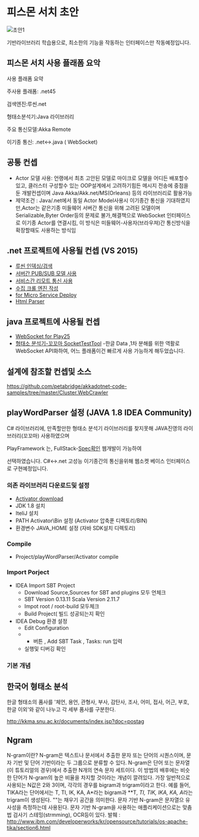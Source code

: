 # 피스몬 서치 초안

![초안1](http://psmon.x-y.net/doc/img/basiccomponent.PNG)

기반라이브러리 학습용으로, 최소한의 기능을 작동하는 인터페이스만 작동예정입니다.


## 피스몬 서치 사용 플래폼 요악

사용 플래폼 요약

주사용 플래폼: .net45

검색엔진:루씬.net

형태소분석기:Java 라이브러리

주요 통신모델:Akka Remote

이기종 통신: .net<->.java ( WebSocket)

## 공통 컨셉
* Actor 모델 사용: 언랭에서 최초 고안된 모델로 마이크로 모델을 어디든 배포할수 있고, 클러스터 구성할수 있는 OOP설계에서 고려하기힘든  메시지 전송에 중점을 둔 개발컨셉이며 Java Akka/Akk.net/MS(Orleans) 등의 라이브러리로 활용가능
* 제약조건 : Java/.net에서 동일 Actor Model사용시 이기종간 통신을 기대하였지만,Actor는 같은기종 미들웨어 서버간 통신을 위해 고려된 모델이며 Serializable,Byter Order등의 문제로 불가,해결책으로 WebSocket 인터페이스로 이기종 Actor를 연결시킴, 이 방식은 미들웨어-사용자(브라우져)간 통신방식을 확장할때도 사용하는 방식임


## .net 프로젝트에 사용될 컨셉 (VS 2015)

* [루씬 인덱싱/검색](https://github.com/psmon/psmonSearch/blob/master/psmonSearch/TestLib.cs)
* [서버간 PUB/SUB 모델 사용](https://github.com/psmon/TopicEventBus)
* [서비스간 리모트 통신 사용](https://github.com/psmon/AkkaNetTest)
* [수집 크롤 엔진 작성]( https://github.com/psmon/psmonSearch/tree/master/common/Commands )
* [for Micro Service Deploy](https://topshelf.readthedocs.io/en/latest/index.html)
* [Html Parser](https://htmlagilitypack.codeplex.com/)

## java 프로젝트에 사용될 컨셉

* [WebSocket for Play25](https://github.com/psmon/psmonSearch/commit/8a885c1de1820192cb56c32cc34b41e18f03eefc#diff-911a0f2c3e264e6dd7b2e110349983d5)
* [형태소 분석기-꼬꼬마 SocketTestTool](http://socktest.webnori.com/wstest)
  -한글 Data ,1차 분해를 위한 역활로 WebSocket API화하여, 어느 플래폼이건 빠르게 사용 가능하게 해두었습니다. 

## 설계에 참조할 컨셉및 소스

https://github.com/petabridge/akkadotnet-code-samples/tree/master/Cluster.WebCrawler



## playWordParser 설정 (JAVA 1.8 IDEA Community)

C# 라이브러리에, 만족할만한 형태소 분석기 라이브러리를 찾지못해 JAVA진영의 라이브러리(꼬꼬마) 사용하였으며

PlayFramework 는, FullStack-[Spec확인](https://www.playframework.com/documentation/2.5.x/Tutorials) 웹개발이 가능하여

선택하였습니다.  C#<->.net 고성능 이기종간의 통신을위해 웹소켓 베이스 인터페이스로 구현예정입니다. 


### 의존 라이브러리 다운로드및 설정

* [Activator download](https://downloads.typesafe.com/typesafe-activator/1.3.12/typesafe-activator-1.3.12.zip)
* JDK 1.8 설치
* IteliJ 설치
* PATH Activator\Bin  설정 (Activator 압축푼 디렉토리/BIN)
* 환경변수 JAVA_HOME 설정 (자바 SDK설치 디렉토리) 

### Compile
* Project/playWordParser/Activator compile

### Import Porject
* IDEA Import SBT Project
  - Download Source,Sources for SBT and plugins 모두 언체크
  - SBT Version 0.13.11  Scala Version 2.11.7
  - Impot root / root-build 모두체크
  - Build Project( 빌드 성공되는지 확인
* IDEA Debug 환경 설정
   - Edit Configuration
   - + 버튼 , Add SBT Task , Tasks: run 입력
   - 실행및 디버깅 확인
   
### 기본 개념

## 한국어 형태소 분석
한글 형태소의 품사를 '체언, 용언, 관형사, 부사, 감탄사, 조사, 어미, 접사, 어근, 부호, 한글 이외'와 같이 나누고 각 세부 품사를 구분한다.

http://kkma.snu.ac.kr/documents/index.jsp?doc=postag

## Ngram
N-gram이란?
N-gram은 텍스트나 문서에서 추출한 문자 또는 단어의 시퀀스이며, 문자 기반 및 단어 기반이라는 두 그룹으로 분류할 수 있다. 
N-gram은 단어 또는 문자열(이 튜토리얼의 경우)에서 추출한 N개의 연속 문자 세트이다. 이 방법의 배후에는 비슷한 단어가 
N-gram의 높은 비율을 차지할 것이라는 개념이 깔려있다. 가장 일반적으로 사용되는 N값은 2와 3이며, 각각의 경우를 bigram과 trigram이라고 한다. 
예를 들어, TIKA라는 단어에서는 T, TI, IK, KA, A*라는 bigram과 **T, *TI, TIK, IKA, KA, A*라는 trigram이 생성된다. ""는 채우기 공간을 의미한다. 
문자 기반 N-gram은 문자열으 유사성을 측정하는데 사용된다. 문자 기반 N-gram을 사용하는 애플리케이션으로는 맞춤법 검사기 스테밍(strmming), OCR등이 있다.
발췌 :  http://www.ibm.com/developerworks/kr/opensource/tutorials/os-apache-tika/section6.html





